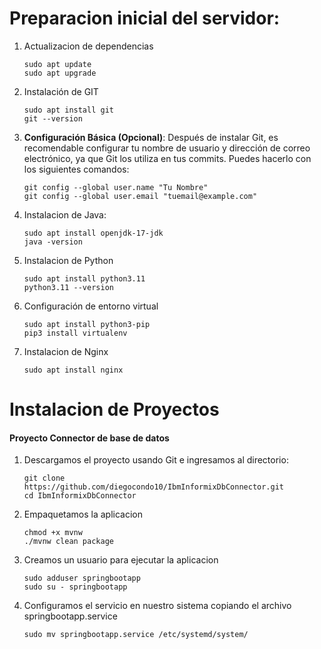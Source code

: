 # Preparacion inicial del servidor:

1. Actualizacion de dependencias
   ```
   sudo apt update
   sudo apt upgrade
   ```
2. Instalación de GIT
   ```
   sudo apt install git
   git --version
   ```
3. **Configuración Básica (Opcional)**: Después de instalar Git, es recomendable configurar tu nombre de usuario y dirección de correo electrónico, ya que Git los utiliza en tus commits. Puedes hacerlo con los siguientes comandos:
   ```
   git config --global user.name "Tu Nombre"
   git config --global user.email "tuemail@example.com"
   ```
4. Instalacion de Java:
   ```
   sudo apt install openjdk-17-jdk
   java -version
   ```
5. Instalacion de Python
   ```
   sudo apt install python3.11
   python3.11 --version
   ```
6. Configuración de entorno virtual
   ```
   sudo apt install python3-pip
   pip3 install virtualenv
   ```
7. Instalacion de Nginx
   ```
   sudo apt install nginx
   ```

# Instalacion de Proyectos

#### Proyecto Connector de base de datos
1. Descargamos el proyecto usando Git e ingresamos al directorio:
    ```
    git clone https://github.com/diegocondo10/IbmInformixDbConnector.git
    cd IbmInformixDbConnector
    ```
2. Empaquetamos la aplicacion
    ```
    chmod +x mvnw
    ./mvnw clean package
    ```
3. Creamos un usuario para ejecutar la aplicacion
    ```
    sudo adduser springbootapp
    sudo su - springbootapp
    ```
4. Configuramos el servicio en nuestro sistema copiando el archivo springbootapp.service
    ```
    sudo mv springbootapp.service /etc/systemd/system/
    ```











